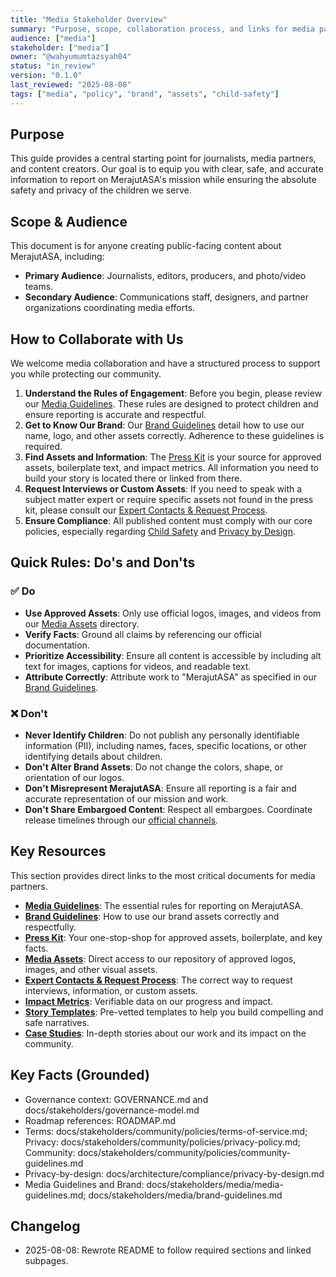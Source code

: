 ```yaml
---
title: "Media Stakeholder Overview"
summary: "Purpose, scope, collaboration process, and links for media partners."
audience: ["media"]
stakeholder: ["media"]
owner: "@wahyumumtazsyah04"
status: "in_review"
version: "0.1.0"
last_reviewed: "2025-08-08"
tags: ["media", "policy", "brand", "assets", "child-safety"]
---
```


## Purpose
This guide provides a central starting point for journalists, media partners, and content creators. Our goal is to equip you with clear, safe, and accurate information to report on MerajutASA's mission while ensuring the absolute safety and privacy of the children we serve.

## Scope & Audience
This document is for anyone creating public-facing content about MerajutASA, including:
- **Primary Audience**: Journalists, editors, producers, and photo/video teams.
- **Secondary Audience**: Communications staff, designers, and partner organizations coordinating media efforts.

## How to Collaborate with Us
We welcome media collaboration and have a structured process to support you while protecting our community.

1.  **Understand the Rules of Engagement**: Before you begin, please review our [Media Guidelines](./media-guidelines.md). These rules are designed to protect children and ensure reporting is accurate and respectful.
2.  **Get to Know Our Brand**: Our [Brand Guidelines](./brand-guidelines.md) detail how to use our name, logo, and other assets correctly. Adherence to these guidelines is required.
3.  **Find Assets and Information**: The [Press Kit](./press-kit.md) is your source for approved assets, boilerplate text, and impact metrics. All information you need to build your story is located there or linked from there.
4.  **Request Interviews or Custom Assets**: If you need to speak with a subject matter expert or require specific assets not found in the press kit, please consult our [Expert Contacts & Request Process](./expert-contacts.md).
5.  **Ensure Compliance**: All published content must comply with our core policies, especially regarding [Child Safety](./../community/safety/README.md) and [Privacy by Design](../../architecture/compliance/privacy-by-design.md).

## Quick Rules: Do's and Don'ts

### ✅ Do
- **Use Approved Assets**: Only use official logos, images, and videos from our [Media Assets](./media-assets/README.md) directory.
- **Verify Facts**: Ground all claims by referencing our official documentation.
- **Prioritize Accessibility**: Ensure all content is accessible by including alt text for images, captions for videos, and readable text.
- **Attribute Correctly**: Attribute work to "MerajutASA" as specified in our [Brand Guidelines](./brand-guidelines.md).

### ❌ Don't
- **Never Identify Children**: Do not publish any personally identifiable information (PII), including names, faces, specific locations, or other identifying details about children.
- **Don't Alter Brand Assets**: Do not change the colors, shape, or orientation of our logos.
- **Don't Misrepresent MerajutASA**: Ensure all reporting is a fair and accurate representation of our mission and work.
- **Don't Share Embargoed Content**: Respect all embargoes. Coordinate release timelines through our [official channels](./expert-contacts.md).

## Key Resources
This section provides direct links to the most critical documents for media partners.

-   **[Media Guidelines](./media-guidelines.md)**: The essential rules for reporting on MerajutASA.
-   **[Brand Guidelines](./brand-guidelines.md)**: How to use our brand assets correctly and respectfully.
-   **[Press Kit](./press-kit.md)**: Your one-stop-shop for approved assets, boilerplate, and key facts.
-   **[Media Assets](./media-assets/README.md)**: Direct access to our repository of approved logos, images, and other visual assets.
-   **[Expert Contacts & Request Process](./expert-contacts.md)**: The correct way to request interviews, information, or custom assets.
-   **[Impact Metrics](./impact-metrics.md)**: Verifiable data on our progress and impact.
-   **[Story Templates](./story-templates.md)**: Pre-vetted templates to help you build compelling and safe narratives.
-   **[Case Studies](./case-studies.md)**: In-depth stories about our work and its impact on the community.

## Key Facts (Grounded)
- Governance context: GOVERNANCE.md and docs/stakeholders/governance-model.md
- Roadmap references: ROADMAP.md
- Terms: docs/stakeholders/community/policies/terms-of-service.md; Privacy: docs/stakeholders/community/policies/privacy-policy.md; Community: docs/stakeholders/community/policies/community-guidelines.md
- Privacy-by-design: docs/architecture/compliance/privacy-by-design.md
- Media Guidelines and Brand: docs/stakeholders/media/media-guidelines.md; docs/stakeholders/media/brand-guidelines.md

## Changelog
- 2025-08-08: Rewrote README to follow required sections and linked subpages.
